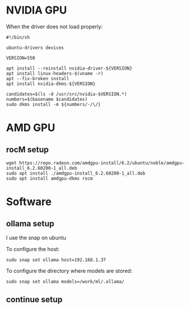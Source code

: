 # NVIDIA GPU

When the driver does not load properly:
```
#!/bin/sh

ubuntu-drivers devices

VERSION=550

apt install --reinstall nvidia-driver-${VERSION}
apt install linux-headers-$(uname -r)
apt --fix-broken install
apt install nvidia-dkms-${VERSION}

candidates=$(ls -d /usr/src/nvidia-$VERSION.*)
numbers=$(basename $candidates)
sudo dkms install -m ${numbers/-/\/}
```


# AMD GPU

## rocM setup

```
wget https://repo.radeon.com/amdgpu-install/6.2/ubuntu/noble/amdgpu-install_6.2.60200-1_all.deb
sudo apt install ./amdgpu-install_6.2.60200-1_all.deb
sudo apt install amdgpu-dkms rocm
```

# Software

## ollama setup

I use the snap on ubuntu

To configure the host:
```
sudo snap set ollama host=192.168.1.37
```

To configure the directory where models are stored:
```
sudo snap set ollama models=/work/ml/.ollama/
```

## continue setup



